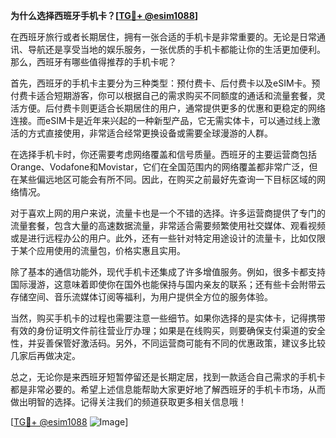 **为什么选择西班牙手机卡？[[TG💪+ @esim1088](https://t.me/s/esim1088)]**

在西班牙旅行或者长期居住，拥有一张合适的手机卡是非常重要的。无论是日常通讯、导航还是享受当地的娱乐服务，一张优质的手机卡都能让你的生活更加便利。那么，西班牙有哪些值得推荐的手机卡呢？

首先，西班牙的手机卡主要分为三种类型：预付费卡、后付费卡以及eSIM卡。预付费卡适合短期游客，你可以根据自己的需求购买不同额度的通话和流量套餐，灵活方便。后付费卡则更适合长期居住的用户，通常提供更多的优惠和更稳定的网络连接。而eSIM卡是近年来兴起的一种新型产品，它无需实体卡，可以通过线上激活的方式直接使用，非常适合经常更换设备或需要全球漫游的人群。

在选择手机卡时，你还需要考虑网络覆盖和信号质量。西班牙的主要运营商包括Orange、Vodafone和Movistar，它们在全国范围内的网络覆盖都非常广泛，但在某些偏远地区可能会有所不同。因此，在购买之前最好先查询一下目标区域的网络情况。

对于喜欢上网的用户来说，流量卡也是一个不错的选择。许多运营商提供了专门的流量套餐，包含大量的高速数据流量，非常适合需要频繁使用社交媒体、观看视频或是进行远程办公的用户。此外，还有一些针对特定用途设计的流量卡，比如仅限于某个应用使用的流量包，价格实惠且实用。

除了基本的通信功能外，现代手机卡还集成了许多增值服务。例如，很多卡都支持国际漫游，这意味着即使你在国外也能保持与国内亲友的联系；还有些卡会附带云存储空间、音乐流媒体订阅等福利，为用户提供全方位的服务体验。

当然，购买手机卡的过程也需要注意一些细节。如果你选择的是实体卡，记得携带有效的身份证明文件前往营业厅办理；如果是在线购买，则要确保支付渠道的安全性，并妥善保管好激活码。另外，不同运营商可能有不同的优惠政策，建议多比较几家后再做决定。

总之，无论你是来西班牙短暂停留还是长期定居，找到一款适合自己需求的手机卡都是非常必要的。希望上述信息能帮助大家更好地了解西班牙的手机卡市场，从而做出明智的选择。记得关注我们的频道获取更多相关信息哦！

[[TG💪+ @esim1088](https://t.me/s/esim1088) ![Image](https://i.postimg.cc/4NQfJmqS/Snipaste-2025-05-13-00-14-12.png)]